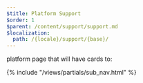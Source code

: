 ```yaml
---
$title: Platform Support
$order: 1
$parent: /content/support/support.md
$localization:
  path: /{locale}/support/{base}/
---
```


platform page that will have cards to:

{% include "/views/partials/sub_nav.html" %}
